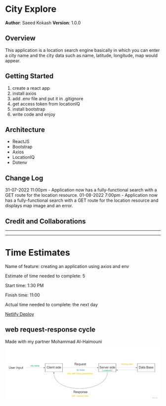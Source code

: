 # City Explore

**Author**: Saeed Kokash
**Version**: 1.0.0 

## Overview
This application is a location search engine basically in which you can enter a city name and the city data such as name, latitude, longitude, map would appear.

## Getting Started
1. create a react app
2. install axios
3. add .env file and put it in .gitignore
4. get access token from locationIQ
5. install bootstrap
5. write code and enjoy

## Architecture
- ReactJS
- Bootstrap
- Axios
- LocationIQ
- Dotenv

## Change Log

31-07-2022 11:00pm - Application now has a fully-functional search with a GET route for the location resource.
01-08-2022 7:00pm - Application now has a fully-functional search with a GET route for the location resource and displays map image and an error.


## Credit and Collaborations

<hr>
<hr>

# Time Estimates

Name of feature: creating an application using axios and env

Estimate of time needed to complete: 5

Start time: 1:30 PM

Finish time: 11:00

Actual time needed to complete: the next day

[Netlify Deploy](https://deploy-preview-3--lustrous-cat-1b809a.netlify.app/)

## web request-response cycle
Made with my partner Mohammad Al-Haimouni
![class06-lab](./src/img/Class06-Lab(Group16).jpg)
